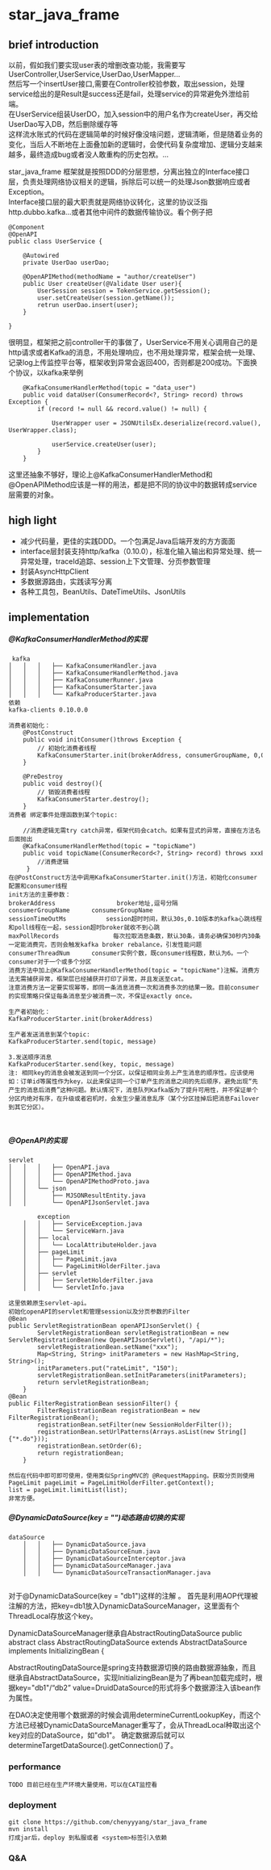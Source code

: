 # star_java_frame

## brief introduction
以前，假如我们要实现user表的增删改查功能，我需要写UserController,UserService,UserDao,UserMapper...   
然后写一个insertUser接口,需要在Controller校验参数，取出session，处理service给出的是Result是success还是fail，处理service的异常避免外泄给前端。  
在UserService组装UserDO，加入session中的用户名作为createUser，再交给UserDao写入DB，然后删除缓存等  
这样流水账式的代码在逻辑简单的时候好像没啥问题，逻辑清晰，但是随着业务的变化，当后人不断地在上面叠加新的逻辑时，会使代码复杂度增加、逻辑分支越来越多，最终造成bug或者没人敢重构的历史包袱。...  

star_java_frame 框架就是按照DDD的分层思想，分离出独立的Interface接口层，负责处理网络协议相关的逻辑，拆除后可以统一的处理Json数据响应或者Exception。  
Interface接口层的最大职责就是网络协议转化，这里的协议泛指http.dubbo.kafka...或者其他中间件的数据传输协议。看个例子把

```
@Component
@OpenAPI
public class UserService {
    
    @Autowired
    private UserDao userDao;
  
    @OpenAPIMethod(methodName = "author/createUser")
    public User createUser(@Validate User user){
        UserSession session = TokenService.getSession();
        user.setCreateUser(session.getName());
        retrun userDao.insert(user);
    }

}
```
很明显，框架把之前controller干的事做了，UserService不用关心调用自己的是http请求或者Kafka的消息，不用处理响应，也不用处理异常，框架会统一处理、记录log上传监控平台等，框架收到异常会返回400，否则都是200成功。下面换个协议，以kafka来举例
```
    @KafkaConsumerHandlerMethod(topic = "data_user")
	public void dataUser(ConsumerRecord<?, String> record) throws Exception {
		if (record != null && record.value() != null) {
			
			UserWrapper user = JSONUtilsEx.deserialize(record.value(), UserWrapper.class);
			
			userService.createUser(user);
		} 
	}
```
这里还抽象不够好，理论上@KafkaConsumerHandlerMethod和@OpenAPIMethod应该是一样的用法，都是把不同的协议中的数据转成service层需要的对象。


## high light
- 减少代码量，更佳的实践DDD。一个包满足Java后端开发的方方面面
- interface层封装支持http/kafka（0.10.0），标准化输入输出和异常处理、统一异常处理，traceId追踪、session上下文管理、分页参数管理
- 封装AsyncHttpClient
- 多数据源路由，实践读写分离
- 各种工具包，BeanUtils、DateTimeUtils、JsonUtils

## implementation

##### @KafkaConsumerHandlerMethod的实现
```
 kafka
│   │   │   ├── KafkaConsumerHandler.java
│   │   │   ├── KafkaConsumerHandlerMethod.java
│   │   │   ├── KafkaConsumerRunner.java
│   │   │   ├── KafkaConsumerStarter.java
│   │   │   └── KafkaProducerStarter.java
依赖
kafka-clients 0.10.0.0

消费者初始化：
    @PostConstruct 
    public void initConsumer()throws Exception {
        // 初始化消费者线程
        KafkaConsumerStarter.init(brokerAddress, consumerGroupName, 0,0,0);
    }
    
    @PreDestroy
    public void destroy(){
        // 销毁消费者线程
        KafkaConsumerStarter.destroy();
    }
消费者 绑定事件处理函数到某个topic:
  
    //消费逻辑无需try catch异常，框架代码会catch。如果有显式的异常，直接在方法名后面抛出
    @KafkaConsumerHandlerMethod(topic = "topicName") 
    public void topicName(ConsumerRecord<?, String> record) throws xxxException {
        //消费逻辑
     }
在@PostConstruct方法中调用KafkaConsumerStarter.init()方法，初始化consumer配置和consumer线程
init方法的主要参数：
brokerAddress                 broker地址,逗号分隔
consumerGroupName      consumerGroupName 
sessionTimeOutMs           session超时时间，默认30s,0.10版本的kafka心跳线程和poll线程在一起，session超时broker就收不到心跳
maxPollRecords               每次拉取消息条数，默认30条，请务必确保30秒内30条一定能消费完，否则会触发kafka broker rebalance，引发性能问题
consumerThreadNum      consumer实例个数，既consumer线程数，默认为6。一个consumer对于一个或多个分区
消费方法中加上@KafkaConsumerHandlerMethod(topic = "topicName")注解。消费方法无需捕获异常，框架层已经捕获并打印了异常，并且发送至cat。
注意消费方法一定要实现幂等，即同一条消息消费一次和消费多次的结果一致。目前consumer的实现策略只保证每条消息至少被消费一次，不保证exactly once。

生产者初始化：
KafkaProducerStarter.init(brokerAddress)

生产者发送消息到某个topic:
KafkaProducerStarter.send(topic, message)

3.发送顺序消息
KafkaProducerStarter.send(key, topic, message)
注: 相同key的消息会被发送到同一个分区，以保证相同业务上产生消息的顺序性。应该使用如：订单id等属性作为key，以此来保证同一个订单产生的消息之间的先后顺序，避免出现“先产生的消息后消费”这种问题。默认情况下，消息队列Kafka版为了提升可用性，并不保证单个分区内绝对有序，在升级或者宕机时，会发生少量消息乱序（某个分区挂掉后把消息Failover到其它分区）。

    
```
##### @OpenAPI的实现
```
servlet
│   │   │   ├── OpenAPI.java
│   │   │   ├── OpenAPIMethod.java
│   │   │   └── OpenAPIMethodProto.java
│   │   └── json
│   │       ├── MJSONResultEntity.java
│   │       └── OpenAPIJsonServlet.java

	    exception
    │   │   ├── ServiceException.java
    │   │   └── ServiceWarn.java
    │   ├── local
    │   │   └── LocalAttributeHolder.java
    │   ├── pageLimit
    │   │   ├── PageLimit.java
    │   │   └── PageLimitHolderFilter.java
    │   ├── servlet
    │   │   ├── ServletHolderFilter.java
    │   │   └── ServletInfo.java

这里依赖原生servlet-api。
初始化openAPI的servlet和管理session以及分页参数的Filter
@Bean
public ServletRegistrationBean openAPIJsonServlet() {
        ServletRegistrationBean servletRegistrationBean = new ServletRegistrationBean(new OpenAPIJsonServlet(), "/api/*");
        servletRegistrationBean.setName("xxx");
        Map<String, String> initParameters = new HashMap<String, String>();
        initParameters.put("rateLimit", "150");
        servletRegistrationBean.setInitParameters(initParameters);
        return servletRegistrationBean;
    }
@Bean
public FilterRegistrationBean sessionFilter() {
        FilterRegistrationBean registrationBean = new FilterRegistrationBean();
        registrationBean.setFilter(new SessionHolderFilter());
        registrationBean.setUrlPatterns(Arrays.asList(new String[]{"*.do"}));
        registrationBean.setOrder(6);
        return registrationBean;
    }

然后在代码中即可即可使用，使用类似SpringMVC的 @RequestMapping。获取分页则使用
PageLimit pageLimit = PageLimitHolderFilter.getContext();
list = pageLimit.limitList(list);
非常方便。

```

##### @DynamicDataSource(key = "")动态路由切换的实现
```
dataSource
    │   │   ├── DynamicDataSource.java
    │   │   ├── DynamicDataSourceEnum.java
    │   │   ├── DynamicDataSourceInterceptor.java
    │   │   ├── DynamicDataSourceManager.java
    │   │   └── DynamicDataSourceTransactionManager.java
    
```
对于@DynamicDataSource(key = "db1")这样的注解 。
首先是利用AOP代理被注解的方法，把key=db1放入DynamicDataSourceManager，这里面有个ThreadLocal存放这个key。

DynamicDataSourceManager继承自AbstractRoutingDataSource
public abstract class AbstractRoutingDataSource extends AbstractDataSource implements InitializingBean {

AbstractRoutingDataSource是spring支持数据源切换的路由数据源抽象，而且继承自AbstractDataSource，实现InitializingBean是为了再bean加载完成时，根据key="db1"/“db2”  value=DruidDataSource的形式将多个数据源注入该bean作为属性。

在DAO决定使用哪个数据源的时候会调用determineCurrentLookupKey，而这个方法已经被DynamicDataSourceManager重写了，会从ThreadLocal种取出这个key对应的DataSource，如"db1"。
确定数据源后就可以determineTargetDataSource().getConnection()了。


### performance
```
TODO 目前已经在生产环境大量使用，可以在CAT监控看
```

### deployment
```
git clone https://github.com/chenyyyang/star_java_frame
mvn install 
打成jar后，deploy 到私服或者 <system>标签引入依赖

```


### Q&A

